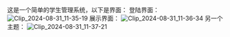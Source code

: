 这是一个简单的学生管理系统，以下是界面：
登陆界面：
![Clip_2024-08-31_11-35-19](https://github.com/user-attachments/assets/3fd27e95-76c9-4515-928d-a07081337c9a)
展示界面：
![Clip_2024-08-31_11-36-34](https://github.com/user-attachments/assets/5f3acec9-f4d7-46cf-bfb5-df7d41246cb3)
另一个主题：
![Clip_2024-08-31_11-37-21](https://github.com/user-attachments/assets/b89adc5c-c98b-428e-99e6-1560ed0ffb5d)



